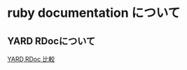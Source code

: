 # ruby documentation について

## YARD RDocについて

[YARD,RDoc 比較](https://qiita.com/kmats@github/items/0c8919a65afbe18e9e37)
